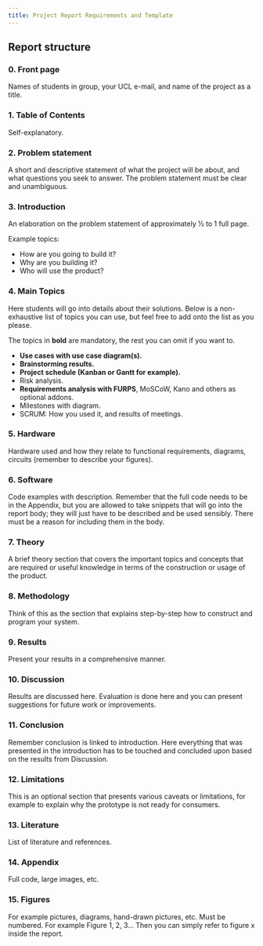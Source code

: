 ```yaml
---
title: Project Report Requirements and Template
---
```


## Report structure

### 0.  Front page

Names of students in group, your UCL e-mail, and name of the project as a title. 

### 1.	Table of Contents

Self-explanatory. 

### 2.  Problem statement

A short and descriptive statement of what the project will be about, and what questions you seek to answer. The problem statement must be clear and unambiguous.

### 3.	Introduction

An elaboration on the problem statement of approximately ½ to 1 full page. 

Example topics:

* How are you going to build it? 
* Why are you building it?
* Who will use the product?

### 4.	Main Topics

Here students will go into details about their solutions. Below is a non-exhaustive list of topics you can use, but feel free to add onto the list as you please. 

The topics in **bold** are mandatory, the rest you can omit if you want to. 

* **Use cases with use case diagram(s).**
* **Brainstorming results.**
* **Project schedule (Kanban or Gantt for example).**
* Risk analysis.
* **Requirements analysis with FURPS**, MoSCoW, Kano and others as optional addons.
* Milestones with diagram.
* SCRUM: How you used it, and results of meetings.

### 5.	Hardware 

Hardware used and how they relate to functional requirements, diagrams, circuits (remember to describe your figures).

### 6.	Software

Code examples with description. Remember that the full code needs to be in the Appendix, but you are allowed to take snippets that will go into the report body; they will just have to be described and be used sensibly. There must be a reason for including them in the body.

### 7.	Theory

A brief theory section that covers the important topics and concepts that are required or useful knowledge in terms of the construction or usage of the product. 

### 8.	Methodology

Think of this as the section that explains step-by-step how to construct and program your system. 

### 9.	Results

Present your results in a comprehensive manner.

### 10.	Discussion

Results are discussed here. Evaluation is done here and you can present suggestions for future work or improvements.

### 11.	 Conclusion

Remember conclusion is linked to introduction. Here everything that was presented in the introduction has to be touched and concluded upon based on the results from Discussion.

### 12. Limitations

This is an optional section that presents various caveats or limitations, for example to explain why the prototype is not ready for consumers.

### 13.	Literature

List of literature and references.

### 14.	Appendix

Full code, large images, etc.

### 15. Figures

For example pictures, diagrams, hand-drawn pictures, etc. Must be numbered. For example Figure 1, 2, 3... Then you can simply refer to figure x inside the report. 